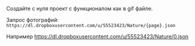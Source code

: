 Создайте с нуля проект с функционалом как в gif файле.

Запрос фотографий:
`https://dl.dropboxusercontent.com/u/55523423/Nature/{page}.json`

Например
https://dl.dropboxusercontent.com/u/55523423/Nature/0.json